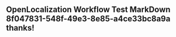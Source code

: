 <properties
ms.topic="hero-topic1"
ms.test1="hero-topic"
ms.test2="test"/>

## OpenLocalization Workflow Test MarkDown 8f047831-548f-49e3-8e85-a4ce33bc8a9a thanks!
